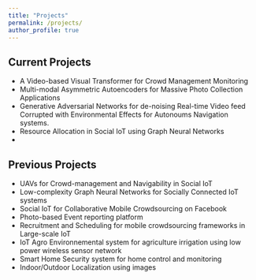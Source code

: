 ```yaml
---
title: "Projects"
permalink: /projects/
author_profile: true
---
```

Current Projects
---
* A Video-based Visual Transformer for Crowd Management Monitoring
* Multi-modal Asymmetric Autoencoders for Massive Photo Collection Applications
* Generative Adversarial Networks for de-noising Real-time Video feed Corrupted with Environmental Effects for Autonoums Navigation systems.
* Resource Allocation in Social IoT using Graph Neural Networks
*
Previous Projects
---
* UAVs for Crowd-management and Navigability in Social IoT
* Low-complexity Graph Neural Networks for Socially Connected IoT systems
* Social IoT for Collaborative Mobile Crowdsourcing on Facebook
* Photo-based Event reporting platform
* Recruitment and Scheduling for mobile crowdsourcing frameworks in Large-scale IoT
* IoT Agro Environnemental system for agriculture irrigation using low power wireless sensor network
* Smart Home Security system for home control and monitoring 
* Indoor/Outdoor Localization using images
